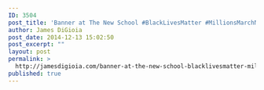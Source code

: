 ```yaml
---
ID: 3504
post_title: 'Banner at The New School #BlackLivesMatter #MillionsMarchNYC'
author: James DiGioia
post_date: 2014-12-13 15:02:50
post_excerpt: ""
layout: post
permalink: >
  http://jamesdigioia.com/banner-at-the-new-school-blacklivesmatter-millionsmarchnyc/
published: true
---
```

